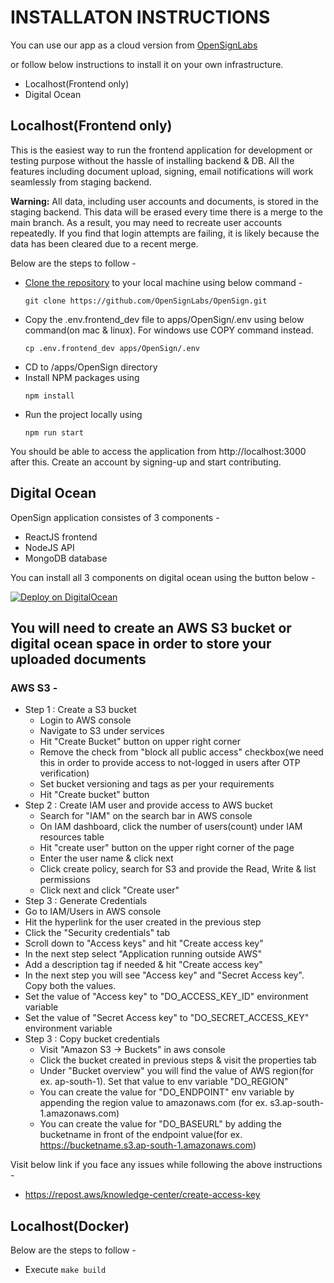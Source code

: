 
# INSTALLATON INSTRUCTIONS

You can use our app as a cloud version from [OpenSignLabs](https://www.opensignlabs.com)

or follow below instructions to install it on your own infrastructure.

- Localhost(Frontend only)
- Digital Ocean

## Localhost(Frontend only)

This is the easiest way to run the frontend application for development or testing purpose without the hassle of installing backend & DB. All the features including document upload, signing, email notifications will work seamlessly from staging backend.

**Warning:** All data, including user accounts and documents, is stored in the staging backend. This data will be erased every time there is a merge to the main branch. As a result, you may need to recreate user accounts repeatedly. If you find that login attempts are failing, it is likely because the data has been cleared due to a recent merge.

Below are the steps to follow -
- [Clone the repository](https://help.github.com/articles/cloning-a-repository/) to your local machine using below command -
  ```
  git clone https://github.com/OpenSignLabs/OpenSign.git
  ```
- Copy the .env.frontend_dev file to  apps/OpenSign/.env using below command(on mac & linux). For windows use COPY command instead.
  ```
  cp .env.frontend_dev apps/OpenSign/.env
  ```
- CD to /apps/OpenSign directory
- Install NPM packages using
  ```
  npm install
  ```
- Run the project locally using
  ```
  npm run start
  ```
You should be able to access the application from http://localhost:3000 after this.
Create an account by signing-up and start contributing.


## Digital Ocean

OpenSign application consistes of 3 components -
- ReactJS frontend
- NodeJS API
- MongoDB database

You can install all 3 components on digital ocean using the button below -

[![Deploy on DigitalOcean](https://www.deploytodo.com/do-btn-blue.svg)](https://cloud.digitalocean.com/apps/new?repo=https://github.com/OpenSignLabs/Deploy-OpenSign-to-Digital-Ocean/tree/main&refcode=30db1c901ab0)

## You will need to create an AWS S3 bucket or digital ocean space in order to store your uploaded documents

### AWS S3 -
- Step 1 : Create a S3 bucket
  - Login to AWS console
  - Navigate to S3 under services
  - Hit "Create Bucket" button on upper right corner
  - Remove the check from "block all public access" checkbox(we need this in order to provide access to not-logged in users after OTP verification)
  - Set bucket versioning and tags as per your requirements
  - Hit "Create bucket" button
- Step 2 : Create IAM user and provide access to AWS bucket
  - Search for "IAM" on the search bar in AWS console
  - On IAM dashboard, click the number of users(count) under IAM resources table
  - Hit "create user" button on the upper right corner of the page
  - Enter the user name & click next
  - Click create policy, search for S3 and provide the Read, Write & list permissions
  - Click next and click "Create user"
 - Step 3 : Generate Credentials
  - Go to IAM/Users in AWS console
  - Hit the hyperlink for the user created in the previous step
  - Click the "Security credentials" tab
  - Scroll down to "Access keys" and hit "Create access key"
  - In the next step select "Application running outside AWS"
  - Add a description tag if needed & hit "Create access key"
  - In the next step you will see "Access key" and "Secret Access key". Copy both the values.
  - Set the value of "Access key" to "DO_ACCESS_KEY_ID" environment variable
  - Set the value of "Secret Access key" to "DO_SECRET_ACCESS_KEY" environment variable
- Step 3 : Copy bucket credentials
  - Visit "Amazon S3 -> Buckets" in aws console
  - Click the bucket created in previous steps & visit the properties tab
  - Under "Bucket overview" you will find the value of AWS region(for ex. ap-south-1). Set that value to env variable "DO_REGION"
  - You can create the value for "DO_ENDPOINT" env variable by appending the region value to amazonaws.com (for ex. s3.ap-south-1.amazonaws.com)
  - You can create the value for "DO_BASEURL" by adding the bucketname in front of the endpoint value(for ex. https://bucketname.s3.ap-south-1.amazonaws.com)

 Visit below link if you face any issues while following the above instructions -
  - https://repost.aws/knowledge-center/create-access-key


## Localhost(Docker)

Below are the steps to follow -
- Execute `make build`